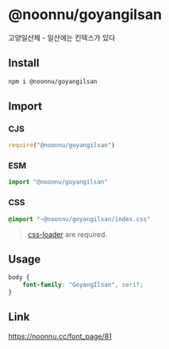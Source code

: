# @noonnu/goyangilsan
고양일산체 - 일산에는 킨텍스가 있다

## Install
```sh
npm i @noonnu/goyangilsan
```
## Import
### CJS
```js
require("@noonnu/goyangilsan")
```
### ESM
```js
import "@noonnu/goyangilsan"
```
### CSS 
```css
@import "~@noonnu/goyangilsan/index.css"
```
> [css-loader](https://github.com/webpack-contrib/css-loader) are required.

## Usage
```css
body {
    font-family: "GoyangIlsan", serif;
}
```

## Link
https://noonnu.cc/font_page/81